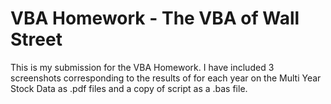 # VBA Homework - The VBA of Wall Street

This is my submission for the VBA Homework. 
I have included 3 screenshots corresponding to the results of for each year on the Multi Year Stock Data as .pdf files and a copy of script as a .bas file. 


